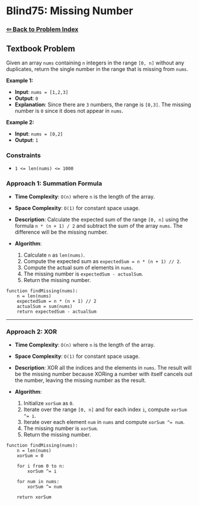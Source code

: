 # Blind75: Missing Number

### [⇦ Back to Problem Index](../../index.md)

## Textbook Problem

Given an array `nums` containing `n` integers in the range `[0, n]` without any duplicates, return the single number in the range that is missing from `nums`.

**Example 1:**

-   **Input**: `nums = [1,2,3]`
-   **Output**: `0`
-   **Explanation**: Since there are `3` numbers, the range is `[0,3]`. The missing number is `0` since it does not appear in `nums`.

**Example 2:**

-   **Input**: `nums = [0,2]`
-   **Output**: `1`

### Constraints

-   `1 <= len(nums) <= 1000`

### Approach 1: Summation Formula

-   **Time Complexity**: `O(n)` where `n` is the length of the array.
-   **Space Complexity**: `O(1)` for constant space usage.
-   **Description**: Calculate the expected sum of the range `[0, n]` using the formula `n * (n + 1) / 2` and subtract the sum of the array `nums`. The difference will be the missing number.
-   **Algorithm**:

    1.  Calculate `n` as `len(nums)`.
    2.  Compute the expected sum as `expectedSum = n * (n + 1) // 2`.
    3.  Compute the actual sum of elements in `nums`.
    4.  The missing number is `expectedSum - actualSum`.
    5.  Return the missing number.

```pseudo
function findMissing(nums):
	n = len(nums)
	expectedSum = n * (n + 1) // 2
	actualSum = sum(nums)
	return expectedSum - actualSum
```

---

### Approach 2: XOR

-   **Time Complexity**: `O(n)` where `n` is the length of the array.
-   **Space Complexity**: `O(1)` for constant space usage.
-   **Description**: XOR all the indices and the elements in `nums`. The result will be the missing number because XORing a number with itself cancels out the number, leaving the missing number as the result.
-   **Algorithm**:

    1.  Initialize `xorSum` as `0`.
    2.  Iterate over the range `[0, n]` and for each index `i`, compute `xorSum ^= i`.
    3.  Iterate over each element `num` in `nums` and compute `xorSum ^= num`.
    4.  The missing number is `xorSum`.
    5.  Return the missing number.

```pseudo
function findMissing(nums):
	n = len(nums)
	xorSum = 0

	for i from 0 to n:
		xorSum ^= i

	for num in nums:
		xorSum ^= num

	return xorSum
```
